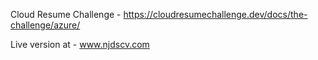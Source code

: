 Cloud Resume Challenge - https://cloudresumechallenge.dev/docs/the-challenge/azure/

Live version at - www.njdscv.com